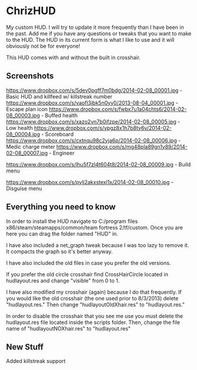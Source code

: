 ChrizHUD
========

My custom HUD. I will try to update it more frequently than I have been in the past. Add me if you have any questions or tweaks that you want to make to the HUD. The HUD in its current form is what I like to use and it will obviously not be for everyone!

This HUD comes with and without the built in crosshair.

Screenshots
------------
https://www.dropbox.com/s/5dev0pgff7m0bdg/2014-02-08_00001.jpg - Basic HUD and killfeed w/ killstreak number
https://www.dropbox.com/s/vaofl3ibk5n0yy0/2013-08-04_00001.jpg - Escape plan icon
https://www.dropbox.com/s/fwbx7u1a04chts6/2014-02-08_00003.jpg - Buffed health
https://www.dropbox.com/s/xazo2vn7b0ifzpe/2014-02-08_00005.jpg - Low health 
https://www.dropbox.com/s/vpgz8x1h7b8tv6v/2014-02-08_00004.jpg - Scoreboard
https://www.dropbox.com/s/cxtnqu98c2yja6p/2014-02-08_00006.jpg - Medic charge meter
https://www.dropbox.com/s/mg48pla89gn1v89/2014-02-08_00007.jpg - Engineer

https://www.dropbox.com/s/lhu5f7zl4t604t8/2014-02-08_00009.jpg - Build menu

https://www.dropbox.com/s/pylj2akxstexl1x/2014-02-08_00010.jpg - Disguise menu


Everything you need to know
----------------------

In order to install the HUD navigate to C:/program files x86/steam/steamapps/common/team fortress 2/tf/custom. Once you are here you can drag the folder named "HUD" in.

I have also included a net_graph tweak because I was too lazy to remove it. It compacts the graph so it's better anyway.

I have also included the old files in case you prefer the old versions.

If you prefer the old circle crosshair find CrossHairCircle located in hudlayout.res and change "visible" from 0 to 1.

I have also modified my crosshair (again) because I do that frequently. If you would like the old crosshair (the one used prior to 8/3/2013) delete "hudlayout.res." Then change "hudlayoutOldXhair.res" to "hudlayout.res."

In order to disable the crosshair that you see me use you must delete the hudlayout.res file located inside the scripts folder. Then, change the file name of "hudlayoutNOXhair.res" to "hudlayout.res"

New Stuff
---------
Added killstreak support
